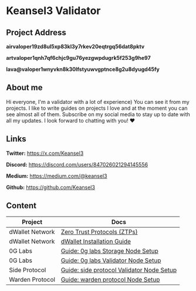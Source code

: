 # Keansel3 Validator

## Project	Address

**airvaloper19zd8ul5xp83kl3y7rkev20eqtrgq56dat8pktv**

**artvaloper1qnh7qf6chjc9gu76yezgwpdugrk5f253g9he97**

**lava@valoper1wnyvkn8k30lfstyuwvgptnce8g2u8dyugd45fy**

## About me

Hi everyone, I'm a validator with a lot of experience) You can see it from my projects. I like to write guides on projects I love and at the moment you can see almost all of them. Subscribe on my social media to stay up to date with all my updates. I look forward to chatting with you! ❤️

## Links

**Twitter:** https://x.com/Keansel3

**Discord:** https://discord.com/users/847026021294145556

**Medium:** https://medium.com/@keansel3

**Github:** https://github.com/Keansel3

## Content

| Project | Docs |
| --- | --- |
| dWallet Network | [Zero Trust Protocols (ZTPs)](https://medium.com/@keansel3/zero-trust-protocols-ztps-how-they-work-and-why-they-matter-0625d8bfcc39) |
| dWallet Network | [dWallet Installation Guide](https://keansel3.gitbook.io/keansel3/dwallet-network/dwallet-installation-guide) |
| 0G Labs | [Guide: 0g labs Storage Node Setup](https://medium.com/@keansel3/guide-0g-labs-storage-node-setup-5ef79ea6ae30) |
| 0G Labs | [Guide: 0g labs Validator Node Setup](https://medium.com/@keansel3/guide-0g-labsvalidator-node-setup-e75153504bf4) | 
| Side Protocol | [Guide: side protocol Validator Node Setup](https://medium.com/@keansel3/guide-side-protocol-validator-node-setup-9f9276732c04) |
| Warden Protocol | [Guide: warden protocol Node Setup](https://keansel3.gitbook.io/keansel3/warden-protocol-guides/guide-warden-protocol-node-setup) |
